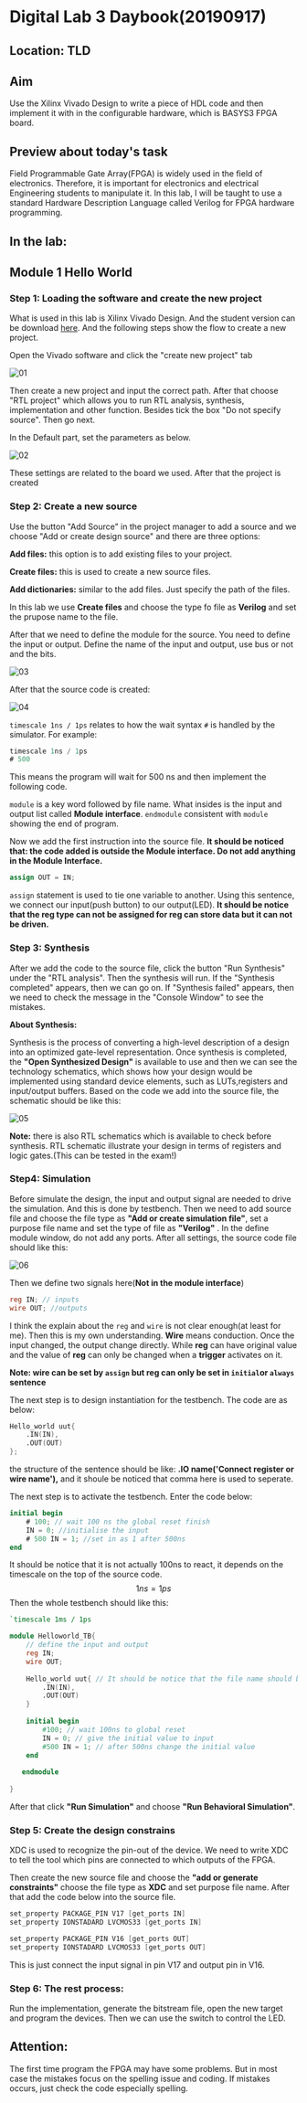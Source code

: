 # Digital Lab 3 Daybook(20190917)

## Location: TLD

## Aim

Use the Xilinx Vivado Design to write a piece of HDL code and then implement it with in the configurable hardware, which is BASYS3 FPGA board.

## Preview about today's task

Field Programmable Gate Array(FPGA)  is widely used in the field of electronics. Therefore, it is important for electronics and electrical Engineering students to manipulate it. In this lab, I will be taught to use a standard Hardware Description Language called Verilog for FPGA hardware programming.

## In the lab:

## Module 1 Hello World

### **Step 1: Loading the software and create the new project**

What is used in this lab is Xilinx Vivado Design. And the student version can be download [here](https://www.xilinx.com/support/download.html). And the following steps show the flow to create a new project.

Open the Vivado software and click the "create new project" tab

![01](https://github.com/taleman1997/Digital_lab_3/blob/master/Review_digit_lab_/graph/01.png)

Then create a new project and input the correct path. After that choose "RTL project" which allows you to run RTL analysis, synthesis, implementation and other function. Besides tick the box "Do not specify source". Then go next.

In the Default part, set the parameters as below.

![02](https://github.com/taleman1997/Digital_lab_3/blob/master/Review_digit_lab_/graph/02.png)

These settings are related to the board we used. After that the project is created

### **Step 2: Create a new source**

Use the button "Add Source" in the project manager to add a source and we choose "Add or create design source" and there are three options: 

**Add files:** this option is to add existing files to your project.

**Create files:** this is used to create a new source files.

**Add dictionaries:** similar to the add files. Just specify the path of the files.

In this lab we use **Create files** and choose the type fo file as **Verilog** and set the prupose name to the file.

After that we need to define the module for the source. You need to define the input or output. Define the name of the input and output, use bus or not and the bits.

![03](https://github.com/taleman1997/Digital_lab_3/blob/master/Review_digit_lab_/graph/03.png)



After that the source code is created:

![04](https://github.com/taleman1997/Digital_lab_3/blob/master/Review_digit_lab_/graph/04.png)

`timescale 1ns / 1ps` relates to how the wait syntax `#` is handled by the simulator. For example:

```verilog
timescale 1ns / 1ps
# 500
```

This means the program will wait for 500 ns and then implement the following code.

`module` is a key word followed by file name. What insides is the input and output list called **Module interface**. `endmodule` consistent with `module` showing the end of program.

Now we add the first instruction into the source file. **It should be noticed that: the code added is outside the Module interface. Do not add anything in the Module Interface.**

```verilog
assign OUT = IN;
```

`assign` statement is used to tie one variable to another. Using this sentence, we connect our input(push button) to our output(LED). **It should be notice that the reg type can not be assigned for reg can store data but it can not be driven.**

### **Step 3: Synthesis**

After we add the code to the source file, click the button "Run Synthesis" under the "RTL analysis".  Then the synthesis will run. If the "Synthesis completed" appears, then we can go on. If "Synthesis failed" appears, then we need to check the message in the "Console Window" to see the mistakes.

**About Synthesis:**

Synthesis is the process of converting a high-level description of a design into an optimized gate-level representation. Once synthesis is completed, the **"Open Synthesized Design"** is available to use and then we can see the technology schematics, which shows how your design would be implemented using standard device elements, such as LUTs,registers and input/output buffers. Based on the code we add into the source file, the schematic should be like this:

![05](https://github.com/taleman1997/Digital_lab_3/blob/master/Review_digit_lab_/graph/05.png)

**Note:** there is also RTL schematics which is available to check before synthesis. RTL schematic illustrate your design in  terms of registers and logic gates.(This can be tested in the exam!)

### **Step4: Simulation**

Before simulate the design, the input and output signal are needed to drive the simulation. And this is done by testbench. Then we need to add source file and choose the file type as **"Add or create simulation file"**, set a purpose file name and set the type of file as **"Verilog"** . In the define module window, do not add any ports. After all settings, the source code file should like this:

![06](https://github.com/taleman1997/Digital_lab_3/blob/master/Review_digit_lab_/graph/06.png)



Then we define two signals here(**Not in the module interface**)

```verilog
reg IN; // inputs
wire OUT; //outputs
```

I think the explain about the `reg` and `wire` is not clear enough(at least for me). Then this is my own understanding. **Wire** means conduction. Once the input changed, the output change directly. While **reg** can have original value and the value of **reg** can only be changed when a **trigger** activates on it.

**Note: wire can be set by `assign`  but reg can only be set in `initial`or `always` sentence**

The next step is to design instantiation for the testbench. The code are as below:

```verilog
Hello_world uut{
	.IN(IN),
	.OUT(OUT)
};
```

the structure of the sentence should be like: **.IO name('Connect register or wire name'),** and it shoule be noticed that comma here is used to seperate.

The next step is to activate the testbench. Enter the code below:

```verilog
initial begin
    # 100; // wait 100 ns the global reset finish
    IN = 0; //initialise the input
    # 500 IN = 1; //set in as 1 after 500ns
end
```

It should be notice that it is not actually 100ns to react, it depends on the timescale on the top of the source code. 
$$
1ns = 1ps
$$
Then the whole testbench should like this:

```verilog
`timescale 1ms / 1ps

module Helloworld_TB{
    // define the input and output
    reg IN; 
    wire OUT;
    
    Hello_world uut{ // It should be notice that the file name should be consist with the source file
        .IN(IN),
        .OUT(OUT)
    }
    
    initial begin
        #100; // wait 100ns to global reset
        IN = 0; // give the initial value to input
        #500 IN = 1; // after 500ns change the initial value
    end
    
   endmodule
    
}
```

After that click **"Run Simulation"** and choose **"Run Behavioral Simulation"**. 

### Step 5:  Create the design constrains

XDC is used to recognize the pin-out of the device. We need to write XDC to tell the tool which pins are connected to which outputs of the FPGA.

Then create the new source file and choose the **"add or generate constraints"**  choose the file type as **XDC** and set purpose file name. After that add the code below into the source file.

```verilog
set_property PACKAGE_PIN V17 [get_ports IN]
set_property IONSTADARD LVCMOS33 [get_ports IN]

set_property PACKAGE_PIN V16 [get_ports OUT]
set_property IONSTADARD LVCMOS33 [get_ports OUT]
```

This is just connect the input signal in pin V17 and output pin in V16.

### **Step 6: The rest process:**

Run the implementation, generate the bitstream file, open the new target and program the devices. Then we can use the switch to control the LED.



## Attention:

The first time program the FPGA may have some problems. But in most case the mistakes focus on the spelling issue and coding. If mistakes occurs, just check the code especially spelling.
